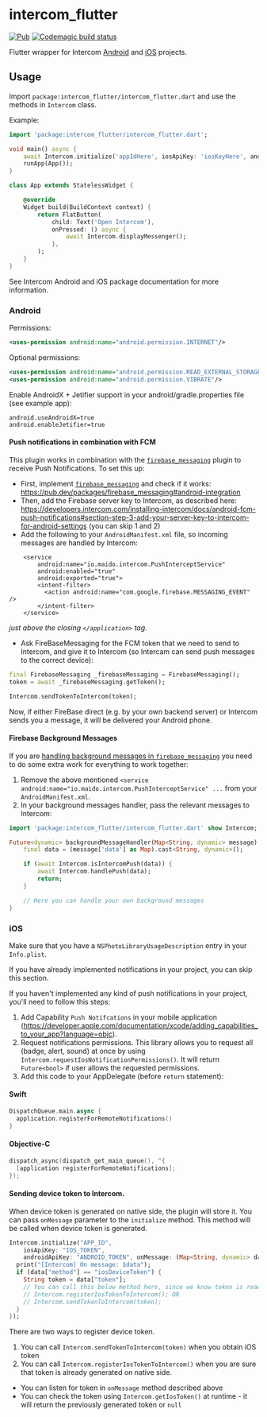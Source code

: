 # intercom_flutter

[![Pub](https://img.shields.io/badge/Pub-2.1.0-orange.svg)](https://pub.dev/packages/intercom_flutter)
[![Codemagic build status](https://api.codemagic.io/apps/5cef7aa5a415930008ecf27b/5cef7aa5a415930008ecf27a/status_badge.svg)](https://codemagic.io/apps/5cef7aa5a415930008ecf27b/5cef7aa5a415930008ecf27a/latest_build)

Flutter wrapper for Intercom [Android](https://github.com/intercom/intercom-android) and [iOS](https://github.com/intercom/intercom-ios) projects.

## Usage

Import `package:intercom_flutter/intercom_flutter.dart` and use the methods in `Intercom` class.

Example:
```dart
import 'package:intercom_flutter/intercom_flutter.dart';

void main() async {
    await Intercom.initialize('appIdHere', iosApiKey: 'iosKeyHere', androidApiKey: 'androidKeyHere');
    runApp(App());
}

class App extends StatelessWidget {

    @override
    Widget build(BuildContext context) {
        return FlatButton(
            child: Text('Open Intercom'),
            onPressed: () async {
                await Intercom.displayMessenger();
            },
        );
    }
}

```

See Intercom Android and iOS package documentation for more information.

### Android

Permissions:
```xml
<uses-permission android:name="android.permission.INTERNET"/>
```

Optional permissions:

```xml
<uses-permission android:name="android.permission.READ_EXTERNAL_STORAGE"/>
<uses-permission android:name="android.permission.VIBRATE"/>
```

Enable AndroidX + Jetifier support in your android/gradle.properties file (see example app):

```
android.useAndroidX=true
android.enableJetifier=true
```

#### Push notifications in combination with FCM
This plugin works in combination with the [`firebase_messaging`](https://pub.dev/packages/firebase_messaging) plugin to receive Push Notifications. To set this up:

* First, implement [`firebase_messaging`](https://pub.dev/packages/firebase_messaging) and check if it works: https://pub.dev/packages/firebase_messaging#android-integration
* Then, add the Firebase server key to Intercom, as described here: https://developers.intercom.com/installing-intercom/docs/android-fcm-push-notifications#section-step-3-add-your-server-key-to-intercom-for-android-settings (you can skip 1 and 2)
* Add the following to your  `AndroidManifest.xml` file, so incoming messages are handled by Intercom:

```
    <service
        android:name="io.maido.intercom.PushInterceptService"
        android:enabled="true"
        android:exported="true">
        <intent-filter>
          <action android:name="com.google.firebase.MESSAGING_EVENT" />
        </intent-filter>
    </service>
```
_just above the closing `</application>` tag._

* Ask FireBaseMessaging for the FCM token that we need to send to Intercom, and give it to Intercom (so Intercam can send push messages to the correct device):

```dart
final FirebaseMessaging _firebaseMessaging = FirebaseMessaging();
token = await _firebaseMessaging.getToken();

Intercom.sendTokenToIntercom(token);
```

Now, if either FireBase direct (e.g. by your own backend server) or Intercom sends you a message, it will be delivered your Android phone.

#### Firebase Background Messages

If you are [handling background messages in `firebase_messaging`](https://github.com/FirebaseExtended/flutterfire/tree/master/packages/firebase_messaging#optionally-handle-background-messages) you need to do some extra work for everything to work together:

1. Remove the above mentioned `<service android:name="io.maido.intercom.PushInterceptService" ...` from your `AndroidManifest.xml`.
2. In your background messages handler, pass the relevant messages to Intercom:

```dart
import 'package:intercom_flutter/intercom_flutter.dart' show Intercom;

Future<dynamic> backgroundMessageHandler(Map<String, dynamic> message) async {
    final data = (message['data'] as Map).cast<String, dynamic>();

    if (await Intercom.isIntercomPush(data)) {
        await Intercom.handlePush(data);
        return;
    }

    // Here you can handle your own background messages
}
```

### iOS
Make sure that you have a `NSPhotoLibraryUsageDescription` entry in your `Info.plist`.

If you have already implemented notifications in your project, you can skip this section.

If you haven't implemented any kind of push notifications in your project, you'll need to follow this steps:
1. Add Capability `Push Notifcations` in your mobile application (https://developer.apple.com/documentation/xcode/adding_capabilities_to_your_app?language=objc).
2. Request notifications permissions. This library allows you to request all (badge, alert, sound) at once by using `Intercom.requestIosNotificationPermissions()`. It will return `Future<bool>` if user allows the requested permissions.
3. Add this code to your AppDelegate (before `return` statement):

#### Swift
```swift
DispatchQueue.main.async {
  application.registerForRemoteNotifications()
}
```
#### Objective-C
```objectivec
dispatch_async(dispatch_get_main_queue(), ^{
  [application registerForRemoteNotifications];
});
```

#### Sending device token to Intercom.

When device token is generated on native side, the plugin will store it. You can pass `onMessage` parameter to the `initialize` method. This method will be called when device token is generated.
```dart
Intercom.initialize("APP_ID",
    iosApiKey: "IOS_TOKEN",
    androidApiKey: "ANDROID_TOKEN", onMessage: (Map<String, dynamic> data) {
  print("[Intercom] On message: $data");
  if (data["method"] == "iosDeviceToken") {
    String token = data["token"];
    // You can call this below method here, since we know token is ready
    // Intercom.registerIosTokenToIntercom(); OR
    // Intercom.sendTokenToIntercom(token);
  }
});
```

There are two ways to register device token.
1. You can call `Intercom.sendTokenToIntercom(token)` when you obtain iOS token
2. You can call `Intercom.registerIosTokenToIntercom()` when you are sure that token is already generated on native side.
 * You can listen for token in `onMessage` method described above
 * You can check the token using `Intercom.getIosToken()` at runtime - it will return the previously generated token or `null`
 